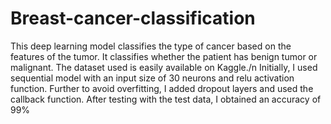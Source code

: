 # Breast-cancer-classification
This deep learning model classifies the type of cancer based on the features of the tumor.
It classifies whether the patient has benign tumor or malignant.
The dataset used is easily available on Kaggle./n
Initially, I used sequential model with an input size of 30 neurons and relu activation function.
Further to avoid overfitting, I added dropout layers and used the callback function.
After testing with the test data, I obtained an accuracy of 99%
